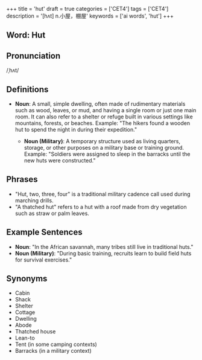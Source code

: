 +++
title = 'hut'
draft = true
categories = ['CET4']
tags = ['CET4']
description = '[hʌt] n.小屋，棚屋'
keywords = ['ai words', 'hut']
+++

## Word: Hut

## Pronunciation
/ˌhʌt/

## Definitions
- **Noun**: A small, simple dwelling, often made of rudimentary materials such as wood, leaves, or mud, and having a single room or just one main room. It can also refer to a shelter or refuge built in various settings like mountains, forests, or beaches. Example: "The hikers found a wooden hut to spend the night in during their expedition."
  
  - **Noun (Military)**: A temporary structure used as living quarters, storage, or other purposes on a military base or training ground. Example: "Soldiers were assigned to sleep in the barracks until the new huts were constructed."

## Phrases
- "Hut, two, three, four" is a traditional military cadence call used during marching drills.
- "A thatched hut" refers to a hut with a roof made from dry vegetation such as straw or palm leaves.

## Example Sentences
- **Noun**: "In the African savannah, many tribes still live in traditional huts."
- **Noun (Military)**: "During basic training, recruits learn to build field huts for survival exercises."

## Synonyms
- Cabin
- Shack
- Shelter
- Cottage
- Dwelling
- Abode
- Thatched house
- Lean-to
- Tent (in some camping contexts)
- Barracks (in a military context)
